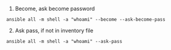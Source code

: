 1. Become, ask become password
```
ansible all -m shell -a "whoami" --become --ask-become-pass
```
2. Ask pass, if not in inventory file
```
ansible all -m shell -a "whoami" --ask-pass
```